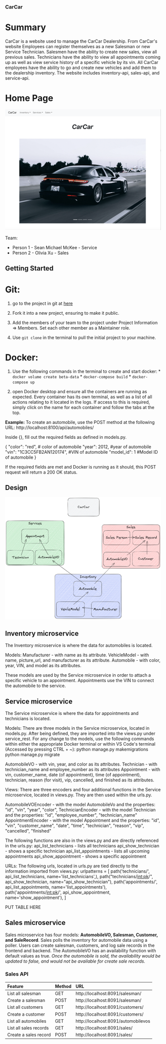 ### CarCar

# Summary
CarCar is a website used to manage the CarCar Dealership. From CarCar's website Employees can register themselves as a new Salesman or new Service Technician. Salesmen have the ability to create new sales, view all previous sales. Technicians have the ability to view all appointments coming up as well as view service history of a specific vehicle by its vin. All CarCar employees have the ability to go and create new vehicles and add them to the dealership inventory. The website includes inventory-api, sales-api, and service-api.

# Home Page
![Home](/images/HomePage.png)

Team:

* Person 1 - Sean Michael McKee - Service
* Person 2 - Olivia Xu - Sales

## Getting Started

# Git:
1. go to the project in git at [here](https://gitlab.com/sjp19-public-resources/sjp-2022-april/project-beta/-/tree/main/)

2. Fork it into a new project, ensuring to make it public.
3. Add the members of your team to the project under Project Information => Members. Set each other member as a Maintainer role.
4. Use `git clone` in the terminal to pull the initial project to your machine.

# Docker:
1. Use the following commands in the terminal to create and start docker:
       * `docker volume create beta-data`
       * `docker-compose build`
       * `docker-compose up`

2. open Docker desktop and ensure all the containers are running as expected.
Every container has its own terminal, as well as a list of all actions relating to it located in the logs. If access to this is required, simply click on the name for each container and follow the tabs at the top.

**Example:**
To create an automobile, use the POST method at the following URL:
    http://localhost:8100/api/automobiles/

Inside {}, fill out the required fields as defined in models.py.

{
  "color": "red",               # color of automobile
  "year": 2012,                 #year of automobile
  "vin": "1C3CC5FB2AN120174",   #VIN of automobile
  "model_id": 1                 #Model ID of automobile
}

If the required fields are met and Docker is running as it should, this POST request will return a 200 OK status.

## Design
![diagram](/images/Diagram.png)


## Inventory microservice
The Inventory microservice is where the data for automobiles is located.

Models:
Manufacturer - with name as its attribute.
VehicleModel - with name, picture_url, and manufacturer as its attribute.
Automobile - with color, year, VIN, and model as its attributes.

These models are used by the Service microservice in order to attach a specific vehicle to an appointment. Appointments use the VIN to connect the automobile to the service.

## Service microservice
The Service microservice is where the data for appointments and technicians is located.

Models:
There are three models in the Service microservice, located in models.py. After being defined, they are imported into the views.py under service_rest. For any change to the models, use the following commands within either the appropriate Docker terminal or within VS Code's terminal (Accessed by pressing CTRL + ~):
        python manage.py makemigrations
        python manage.py migrate

AutomobileVO - with vin, year, and color as its attributes.
Technician - with technician_name and employee_number as its attributes
Appointment - with vin, customer_name, date (of appointment), time (of appointment), technician, reason (for visit), vip, cancelled, and finished as its attributes.

Views:
There are three encoders and four additional functions in the Service microservice, located in views.py. They are then used within the urls.py.

AutomobileVOEncoder - with the model AutomobileVo and the properties:
        "id",
        "vin",
        "year",
        "color",
TechnicianEncoder - with the model Technician and the properties:
        "id",
        "employee_number",
        "technician_name"
AppointmentEncoder - with the model Appointment and the properties:
        "id",
        "vin",
        "customer_name",
        "date",
        "time",
        "technician",
        "reason",
        "vip",
        "cancelled",
        "finished"

The following functions are also in the views.py and are directly referenced in the urls.py:
        api_list_technicians - lists all technicians
        api_show_technician - shows a specific technician
        api_list_appointments - lists all upcoming appointments
        api_show_appointment - shows a specific appointment

URLs:
The following urls, located in urls.py are tied directly to the information imported from views.py:
        urlpatterns = [
            path('technicians/', api_list_technicians, name='list_technicians',),
            path("technicians/<int:pk>/", api_show_technician, name="api_show_technician"),
            path('appointments/', api_list_appointments, name='list_appointments'),
            path('appointments/<int:pk>/', api_show_appointment, name='show_appointment'),
        ]

PUT TABLE HERE



## Sales microservice

Sales microservice has four models: **AutomobileVO, Salesman, Customer, and SaleRecord**. Sales polls the inventory for automobile data using a poller. Users can create salesman, customers, and log sale records in the frontend and backend. The AutomobileVO has an availability function with default values as true. *Once the automobile is sold, the availability would be updated to false, and would not be available for create sale records.*

### Sales API

|     Feature      |    Method    |     URL      |
|:-----------------|:-------------|:-------------|
|List all salesman|    GET     |http://localhost:8091/salesman/|
|Create a salesman|    POST    |http://localhost:8091/salesman/|
|List all customers|      GET     |http://localhost:8091/customers/|
|Create a customer|       POST    |http://localhost:8091/customers/|
|List all automobiles|    GET     |http://localhost:8091/automobilevos|
|List all sales records|  GET     |http://localhost:8091/sales/|
|Create a sales record|   POST    |http://localhost:8091/sales/|
